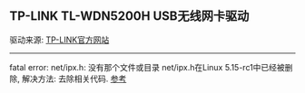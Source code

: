 ## TP-LINK TL-WDN5200H USB无线网卡驱动

驱动来源: [TP-LINK官方网站](https://service.tp-link.com.cn/detail_download_8874.html)

---

fatal error: net/ipx.h: 没有那个文件或目录
net/ipx.h在Linux 5.15-rc1中已经被删除, 解决方法: 去除相关代码. [参考](https://github.com/aircrack-ng/rtl8188eus/pull/146/files)


